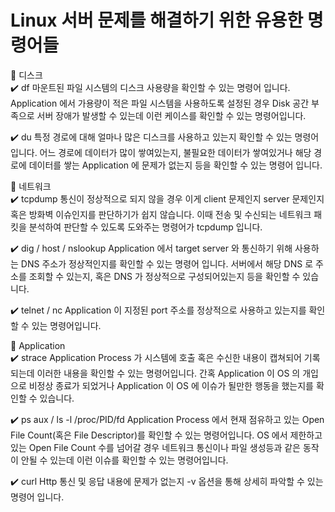 # Linux 서버 문제를 해결하기 위한 유용한 명령어들

📌 디스크  
✔️ df
마운트된 파일 시스템의 디스크 사용량을 확인할 수 있는 명령어 입니다.
Application 에서 가용량이 적은 파일 시스템을 사용하도록 설정된 경우 Disk 공간 부족으로 서버 장애가 발생할 수 있는데 이런 케이스를 확인할 수 있는 명령어입니다.

✔️ du
특정 경로에 대해 얼마나 많은 디스크를 사용하고 있는지 확인할 수 있는 명령어 입니다.
어느 경로에 데이터가 많이 쌓여있는지, 불필요한 데이터가 쌓여있거나 해당 경로에 데이터를 쌓는 Application 에 문제가 없는지 등을 확인할 수 있는 명령어 입니다.

📌 네트워크  
✔️ tcpdump
통신이 정상적으로 되지 않을 경우 이게 client 문제인지 server 문제인지 혹은 방화벽 이슈인지를 판단하기가 쉽지 않습니다.
이때 전송 및 수신되는 네트워크 패킷을 분석하여 판단할 수 있도록 도와주는 명령어가 tcpdump 입니다.

✔️ dig / host / nslookup
Application 에서 target server 와 통신하기 위해 사용하는 DNS 주소가 정상적인지를 확인할 수 있는 명령어 입니다. 서버에서 해당 DNS 로 주소를 조회할 수 있는지, 혹은 DNS 가 정상적으로 구성되어있는지 등을 확인할 수 있습니다.

✔️ telnet / nc
Application 이 지정된 port 주소를 정상적으로 사용하고 있는지를 확인할 수 있는 명령어입니다.

📌 Application  
✔️ strace
Application Process 가 시스템에 호출 혹은 수신한 내용이 캡쳐되어 기록되는데 이러한 내용을 확인할 수 있는 명령어입니다. 간혹 Application 이 OS 의 개입으로 비정상 종료가 되었거나 Application 이 OS 에 이슈가 될만한 행동을 했는지를 확인할 수 있습니다.

✔️ ps aux / ls -l /proc/PID/fd
Application Process 에서 현재 점유하고 있는 Open File Count(혹은 File Descriptor)를 확인할 수 있는 명령어입니다.
OS 에서 제한하고 있는 Open File Count 수를 넘어갈 경우 네트워크 통신이나 파일 생성등과 같은 동작이 안될 수 있는데 이런 이슈를 확인할 수 있는 명령어입니다.

✔️ curl
Http 통신 및 응답 내용에 문제가 없는지 -v 옵션을 통해 상세히 파악할 수 있는 명령어 입니다.
